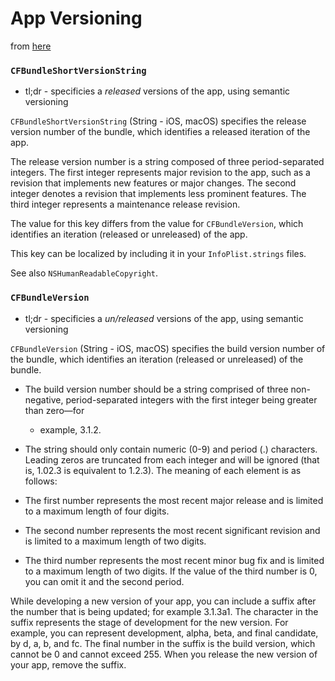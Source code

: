 # App Versioning

from [here](https://developer.apple.com/library/content/documentation/General/Reference/InfoPlistKeyReference/Articles/CoreFoundationKeys.html#//apple_ref/doc/uid/20001431-111349)

### `CFBundleShortVersionString`
* tl;dr - specificies a *released* versions of the app, using semantic versioning

`CFBundleShortVersionString` (String - iOS, macOS) specifies the release version number of the bundle, which identifies a released iteration of the app.

The release version number is a string composed of three period-separated
integers. The first integer represents major revision to the app, such as a
revision that implements new features or major changes. The second integer
denotes a revision that implements less prominent features. The third integer
represents a maintenance release revision.

The value for this key differs from the value for `CFBundleVersion`, which identifies an iteration (released or unreleased) of the app.

This key can be localized by including it in your `InfoPlist.strings` files.

See also `NSHumanReadableCopyright`.

### `CFBundleVersion`
* tl;dr - specificies a *un/released* versions of the app, using semantic versioning


`CFBundleVersion` (String - iOS, macOS) specifies the build version number of
the bundle, which identifies an iteration (released or unreleased) of the
bundle.

* The build version number should be a string comprised of three non-negative,
period-separated integers with the first integer being greater than zero—for
  * example, 3.1.2.

* The string should only contain numeric (0-9) and period (.)
characters. Leading zeros are truncated from each integer and will be ignored
(that is, 1.02.3 is equivalent to 1.2.3). The meaning of each element is as
follows:

* The first number represents the most recent major release and is limited to a
maximum length of four digits.
* The second number represents the most recent
significant revision and is limited to a maximum length of two digits.
* The third
number represents the most recent minor bug fix and is limited to a maximum
length of two digits. If the value of the third number is 0, you can omit it and
the second period.

While developing a new version of your app, you can include a suffix after the
number that is being updated; for example 3.1.3a1. The character in the suffix
represents the stage of development for the new version. For example, you can
represent development, alpha, beta, and final candidate, by d, a, b, and fc. The
final number in the suffix is the build version, which cannot be 0 and cannot
exceed 255. When you release the new version of your app, remove the suffix.
